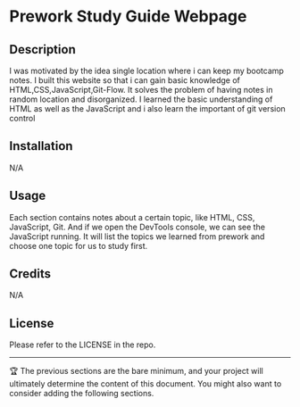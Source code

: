# Prework Study Guide Webpage

## Description

I was motivated by the idea single location where i can keep my bootcamp notes.
I built this website so that i can gain basic knowledge of HTML,CSS,JavaScript,Git-Flow.
It solves the problem of having notes in random location and disorganized.
I learned the basic understanding of HTML as well as the JavaScript and i also learn the important of git version control


## Installation

N/A

## Usage

Each section contains notes about a certain topic, like HTML, CSS, JavaScript, Git. And if we open the DevTools console, we can see the JavaScript running. It will list the topics we learned from prework and choose one topic for us to study first.

## Credits

N/A

## License

Please refer to the LICENSE in the repo.

---

🏆 The previous sections are the bare minimum, and your project will ultimately determine the content of this document. You might also want to consider adding the following sections.

